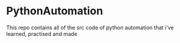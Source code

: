 # PythonAutomation
This repo contains all of the src code of python automation that i've learned, practised and made 
